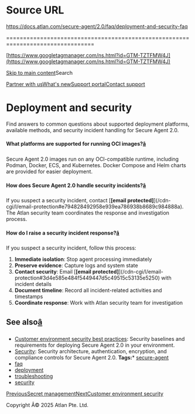 # Source URL
https://docs.atlan.com/secure-agent/2.0/faq/deployment-and-security-faq

================================================================================

<!--
canonical: https://docs.atlan.com/secure-agent/2.0/faq/deployment-and-security-faq
link-alternate: https://docs.atlan.com/secure-agent/2.0/faq/deployment-and-security-faq
meta-description: Frequently asked questions about Secure Agent 2.0 deployment and security
meta-docsearch:docusaurus_tag: docs-default-current
meta-docsearch:language: en
meta-docsearch:version: current
meta-docusaurus_locale: en
meta-docusaurus_tag: docs-default-current
meta-docusaurus_version: current
meta-generator: Docusaurus v3.8.1
meta-og-description: Frequently asked questions about Secure Agent 2.0 deployment and security
meta-og-locale: en
meta-og-title: Deployment and security | Atlan Documentation
meta-og-url: https://docs.atlan.com/secure-agent/2.0/faq/deployment-and-security-faq
meta-robots: noindex, nofollow
meta-twitter:card: summary_large_image
meta-viewport: width=device-width,initial-scale=1
title: Deployment and security | Atlan Documentation
-->

[https://www.googletagmanager.com/ns.html?id=GTM-TZTFMW4J](https://www.googletagmanager.com/ns.html?id=GTM-TZTFMW4J)

[Skip to main content](#__docusaurus_skipToContent_fallback)Search

[Partner with us](https://docs.google.com/forms/d/e/1FAIpQLScuAIhCm2GS7YFstrOjawbP8J7PUmOynQo7wI2yGCcCyEcVSw/viewform)[What's new](https://shipped.atlan.com/)[Support portal](https://atlan.zendesk.com/auth/v2/login/signin?return_to=https%3A%2F%2Fatlan.zendesk.com%2Fhc%2Fen-us&theme=hc&locale=en-us&brand_id=1900000425113&auth_origin=1900000425113%2Cfalse%2Ctrue)[Contact support](/support/submit-request)

Deployment and security
=======================

Find answers to common questions about supported deployment platforms, available methods, and security incident handling for Secure Agent 2\.0\.

#### What platforms are supported for running OCI images?[â](#what-platforms-are-supported-for-running-oci-images "Direct link to What platforms are supported for running OCI images?")

Secure Agent 2\.0 images run on any OCI\-compatible runtime, including Podman, Docker, ECS, and Kubernetes.
Docker Compose and Helm charts are provided for easier deployment.

#### How does Secure Agent 2\.0 handle security incidents?[â](#how-does-secure-agent-20-handle-security-incidents "Direct link to How does Secure Agent 2.0 handle security incidents?")

If you suspect a security incident, contact [**\[email protected]**](/cdn-cgi/l/email-protection#e794828492958e939ea786938b8689c984888a). The Atlan security team coordinates the response and investigation process.

#### How do I raise a security incident response?[â](#how-do-i-raise-a-security-incident-response "Direct link to How do I raise a security incident response?")

If you suspect a security incident, follow this process:

1. **Immediate isolation**: Stop agent processing immediately
2. **Preserve evidence**: Capture logs and system state
3. **Contact security**: Email [**\[email protected]**](/cdn-cgi/l/email-protection#3d4e585e484f5449447d5c49515c53135e5250) with incident details
4. **Document timeline**: Record all incident\-related activities and timestamps
5. **Coordinate response**: Work with Atlan security team for investigation

See also[â](#see-also "Direct link to See also")
--------------------------------------------------

* [Customer environment security best practices](/secure-agent/2.0/best-practices/customer-environment-security): Security baselines and requirements for deploying Secure Agent 2\.0 in your environment.
* [Security](/secure-agent/2.0/references/security): Security architecture, authentication, encryption, and compliance controls for Secure Agent 2\.0\.
**Tags:*** [secure\-agent](/tags/secure-agent)
* [faq](/tags/faq)
* [deployment](/tags/deployment)
* [troubleshooting](/tags/troubleshooting)
* [security](/tags/security)

[PreviousSecret management](/secure-agent/2.0/concepts/secret-management)[NextCustomer environment security](/secure-agent/2.0/best-practices/customer-environment-security)

Copyright Â© 2025 Atlan Pte. Ltd.

